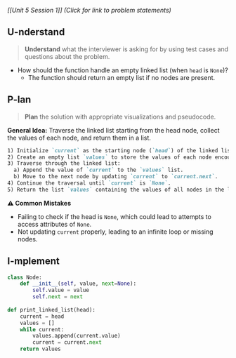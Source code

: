 *[[Unit 5 Session 1]] (Click for link to problem statements)*

## U-nderstand
 
> **Understand** what the interviewer is asking for by using test cases and questions about the problem.

- How should the function handle an empty linked list (when `head` is `None`)?
  - The function should return an empty list if no nodes are present.

## P-lan

> **Plan** the solution with appropriate visualizations and pseudocode.

**General Idea:** Traverse the linked list starting from the head node, collect the values of each node, and return them in a list.

```markdown
1) Initialize `current` as the starting node (`head`) of the linked list.
2) Create an empty list `values` to store the values of each node encountered.
3) Traverse through the linked list:
  a) Append the value of `current` to the `values` list.
  b) Move to the next node by updating `current` to `current.next`.
4) Continue the traversal until `current` is `None`.
5) Return the list `values` containing the values of all nodes in the linked list.
```

**⚠️ Common Mistakes**

- Failing to check if the head is `None`, which could lead to attempts to access attributes of `None`.
- Not updating `current` properly, leading to an infinite loop or missing nodes.

## I-mplement

```python
class Node:
    def __init__(self, value, next=None):
        self.value = value
        self.next = next
        
def print_linked_list(head):
    current = head
    values = []
    while current:
        values.append(current.value)
        current = current.next
    return values
```
